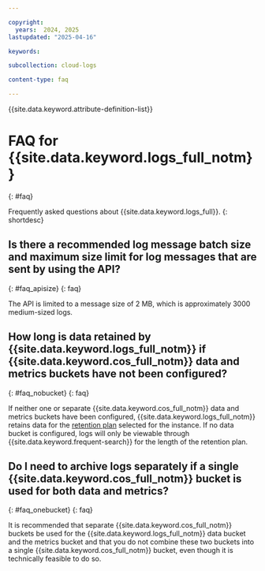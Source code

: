 ```yaml
---

copyright:
  years:  2024, 2025
lastupdated: "2025-04-16"

keywords:

subcollection: cloud-logs

content-type: faq

---
```


{{site.data.keyword.attribute-definition-list}}

# FAQ for {{site.data.keyword.logs_full_notm}}
{: #faq}

Frequently asked questions about {{site.data.keyword.logs_full}}.
{: shortdesc}

## Is there a recommended log message batch size and maximum size limit for log messages that are sent by using the API?
{: #faq_apisize}
{: faq}

The API is limited to a message size of 2 MB, which is approximately 3000 medium-sized logs.





## How long is data retained by {{site.data.keyword.logs_full_notm}} if {{site.data.keyword.cos_full_notm}} data and metrics buckets have not been configured?
{: #faq_nobucket}
{: faq}

If neither one or separate {{site.data.keyword.cos_full_notm}} data and metrics buckets have been configured, {{site.data.keyword.logs_full_notm}} retains data for the [retention plan](/docs/cloud-logs?topic=cloud-logs-service_plans) selected for the instance. If no data bucket is  configured, logs will only be viewable through {{site.data.keyword.frequent-search}} for the length of the retention plan.



## Do I need to archive logs separately if a single {{site.data.keyword.cos_full_notm}} bucket is used for both data and metrics?
{: #faq_onebucket}
{: faq}

It is recommended that separate {{site.data.keyword.cos_full_notm}} buckets be used for the {{site.data.keyword.logs_full_notm}} data bucket and the metrics bucket and that you do not combine these two buckets into a single {{site.data.keyword.cos_full_notm}} bucket, even though it is technically feasible to do so.
